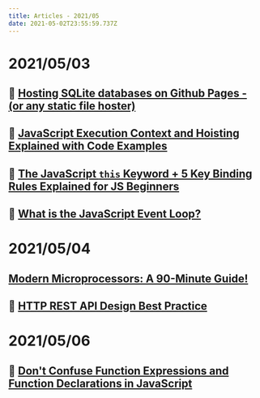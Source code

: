 ```yaml
---
title: Articles - 2021/05
date: 2021-05-02T23:55:59.737Z
---
```

# 2021/05/03

## 🌟️ [Hosting SQLite databases on Github Pages - (or any static file hoster)](https://phiresky.github.io/blog/2021/hosting-sqlite-databases-on-github-pages/)

## 🌟 [JavaScript Execution Context and Hoisting Explained with Code Examples](https://www.freecodecamp.org/news/javascript-execution-context-and-hoisting/)

## 🌟 [The JavaScript `this` Keyword + 5 Key Binding Rules Explained for JS Beginners](https://www.freecodecamp.org/news/javascript-this-keyword-binding-rules/)

## 🌟 [What is the JavaScript Event Loop?](https://javascript.plainenglish.io/what-the-heck-is-event-loop-78ac3c6bde90)

# 2021/05/04

## [Modern Microprocessors: A 90-Minute Guide!](http://www.lighterra.com/papers/modernmicroprocessors/)

## 🌠 [HTTP REST API Design Best Practice](https://betterprogramming.pub/22-best-practices-to-take-your-api-design-skills-to-the-next-level-65569b200b9)

# 2021/05/06

## 🌟 [Don't Confuse Function Expressions and Function Declarations in JavaScript](https://dmitripavlutin.com/javascript-function-expressions-and-declarations/)

